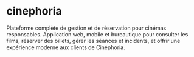 # cinephoria
Plateforme complète de gestion et de réservation pour cinémas responsables. Application web, mobile et bureautique pour consulter les films, réserver des billets, gérer les séances et incidents, et offrir une expérience moderne aux clients de Cinéphoria.
